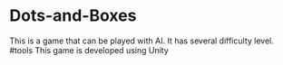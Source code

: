 # Dots-and-Boxes
This is a game that can be played with AI. It has several difficulty level. 
#tools
This game is developed using Unity
